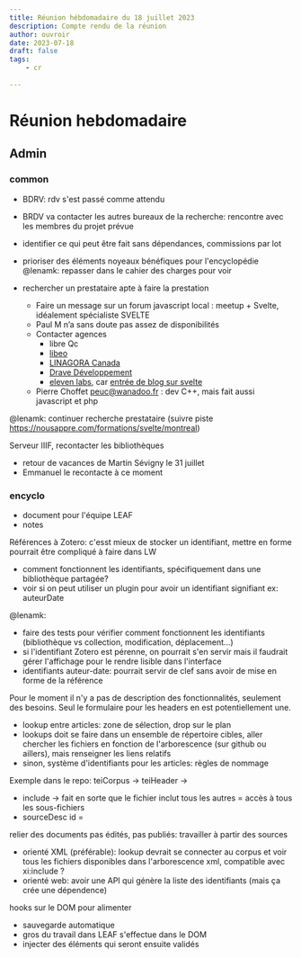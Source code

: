 ```yaml
---
title: Réunion hébdomadaire du 18 juillet 2023
description: Compte rendu de la réunion
author: ouvroir
date: 2023-07-18
draft: false
tags:
    - cr
    
---
```

# Réunion hebdomadaire


## Admin

### common

- BDRV: rdv s'est passé comme attendu
- BRDV va contacter les autres bureaux de la recherche: rencontre avec les membres du projet prévue


- identifier ce qui peut être fait sans dépendances, commissions par lot
- prioriser des éléments noyeaux bénéfiques pour l'encyclopédie
@lenamk: repasser dans le cahier des charges pour voir

- rechercher un prestataire apte à faire la prestation
    - Faire un message sur un forum javascript local : meetup + Svelte, idéalement spécialiste SVELTE
    - Paul M n’a sans doute pas assez de disponibilités
    - Contacter agences
        -  libre Qc
        -  [libeo](https://libeo.com/notre-approche)
        -  [LINAGORA Canada](https://www.linagora.com)
        -  [Drave Développement](https://drave.dev)
        -  [eleven labs](https://eleven-labs.com), car [entrée de  blog sur svelte](https://blog.eleven-labs.com/fr/a-la-decouverte-de-sveltejs/)
    - Pierre Choffet peuc@wanadoo.fr : dev C++, mais fait aussi javascript et php

@lenamk: continuer recherche prestataire (suivre piste https://nousappre.com/formations/svelte/montreal)

Serveur IIIF, recontacter les bibliothèques
- retour de vacances de Martin Sévigny le 31 juillet
- Emmanuel le recontacte à ce moment


### encyclo 
- document pour l'équipe LEAF
- notes

Références à Zotero: c'esst mieux de stocker un identifiant, mettre en forme pourrait être compliqué à faire dans LW
- comment fonctionnent les identifiants, spécifiquement dans une bibliothèque partagée? 
- voir si on peut utiliser un plugin pour avoir un identifiant signifiant ex: auteurDate

@lenamk: 
- faire des tests pour vérifier comment fonctionnent les identifiants (bibliothèque vs collection, modification, déplacement...)
- si l'identifiant Zotero est pérenne, on pourrait s'en servir mais il faudrait gérer l'affichage pour le rendre lisible dans l'interface
- identifiants auteur-date: pourrait servir de clef sans avoir de mise en forme de la référence

Pour le moment il n'y a pas de description des fonctionnalités, seulement des besoins. Seul le formulaire pour les headers en est potentiellement une.
- lookup entre articles: zone de sélection, drop sur le plan
- lookups doit se faire dans un ensemble de répertoire cibles, aller chercher les fichiers en fonction de l'arborescence (sur github ou aillers), mais renseigner les liens relatifs
- sinon, système d'identifiants pour les articles: règles de nommage

Exemple dans le repo: teiCorpus → teiHeader → 
- include → fait en sorte que le fichier inclut tous les autres = accès à tous les sous-fichiers
- sourceDesc id = 


relier des documents pas édités, pas publiés: travailler à partir des sources
- orienté XML (préférable): lookup devrait se connecter au corpus et voir tous les fichiers disponibles dans l'arborescence xml, compatible avec xi:include ?
- orienté web: avoir une API qui génère la liste des identifiants (mais ça crée une dépendence)


hooks sur le DOM pour alimenter
- sauvegarde automatique
- gros du travail dans LEAF s'effectue dans le DOM 
- injecter des éléments qui seront ensuite validés

